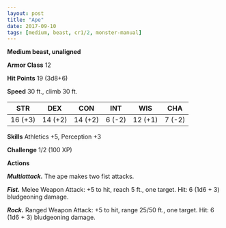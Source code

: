 ```yaml
---
layout: post
title: "Ape"
date: 2017-09-10
tags: [medium, beast, cr1/2, monster-manual]
---
```


**Medium beast, unaligned**

**Armor Class** 12

**Hit Points** 19 (3d8+6)

**Speed** 30 ft., climb 30 ft.

|   STR   |   DEX   |   CON   |   INT   |   WIS   |   CHA   |
|:-----:|:-----:|:-----:|:-----:|:-----:|:-----:|
| 16 (+3) | 14 (+2) | 14 (+2) | 6 (-2) | 12 (+1) | 7 (-2) |

**Skills** Athletics +5, Perception +3

**Challenge** 1/2 (100 XP)

**Actions**

***Multiattack.*** The ape makes two fist attacks.

***Fist.*** Melee Weapon Attack: +5 to hit, reach 5 ft., one target. Hit: 6 (1d6 + 3) bludgeoning damage.

***Rock.*** Ranged Weapon Attack: +5 to hit, range 25/50 ft., one target. Hit: 6 (1d6 + 3) bludgeoning damage.

